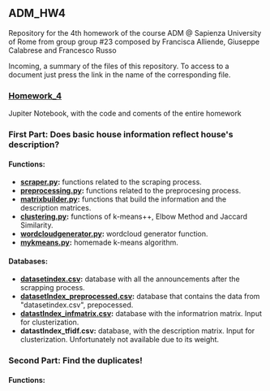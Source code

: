 ## ADM_HW4
Repository for the 4th homework of the course ADM @ Sapienza University of Rome from group group #23 composed by Francisca Alliende, Giuseppe  Calabrese and Francesco Russo  

Incoming, a summary of the files of this repository. To access to a document just press the link in the name of the corresponding file.

### **[Homework_4](https://github.com/Wuj94/ADM_HW4/blob/master/Homework_4.ipynb)**
Jupiter Notebook, with the code and coments of the entire homework

### First Part: Does basic house information reflect house's description?

#### **Functions**:

- **[scraper.py](https://github.com/Wuj94/ADM_HW4/blob/master/scraper.py):** functions related to the scraping process. 
- **[preprocessing.py](https://github.com/Wuj94/ADM_HW4/blob/master/preprocessing.py):** functions related to the preprocesing process.
- **[matrixbuilder.py](https://github.com/Wuj94/ADM_HW4/blob/master/matrixbuilder.py):** functions that build the information and the description matrices. 
- **[clustering.py](https://github.com/Wuj94/ADM_HW4/blob/master/clustering.py):** functions of k-means++, Elbow Method and Jaccard Similarity. 
- **[wordcloudgenerator.py](https://github.com/Wuj94/ADM_HW4/blob/master/wordcloudgenerator.py):** wordcloud generator function. 
- **[mykmeans.py](https://github.com/Wuj94/ADM_HW4/blob/master/mykmeans.py):** homemade k-means algorithm. 
 
#### **Databases:**

- **[datasetindex.csv](https://raw.githubusercontent.com/Wuj94/ADM_HW4/master/datasetIndex.csv):** database with all the announcements after the scrapping process.
- **[datasetIndex_preprocessed.csv](https://github.com/Wuj94/ADM_HW4/blob/master/datasetIndex_preprocessed.csv):** database that contains the data from "datasetindex.csv", prepocessed.
- **[datastIndex_infmatrix.csv](https://github.com/Wuj94/ADM_HW4/blob/master/datastIndex_infmatrix.csv):** database with the informatrion matrix. Input for clusterization. 
- **datastIndex_tfidf.csv:** database, with the description matrix. Input for clusterization. Unfortunately not available due to its weight.

### Second Part: Find the duplicates!

#### **Functions**:



